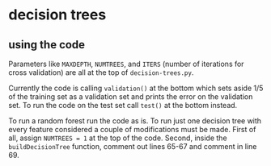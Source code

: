 # decision trees

## using the code

Parameters like `MAXDEPTH`, `NUMTREES`, and `ITERS` (number of iterations for cross validation) are all at the top of `decision-trees.py`.

Currently the code is calling `validation()` at the bottom which sets aside 1/5 of the training set as a validation set and prints the error on the validation set. To run the code on the test set call `test()` at the bottom instead.

To run a random forest run the code as is. To run just one decision tree with every feature considered a couple of modifications must be made. First of all, assign `NUMTREES = 1` at the top of the code. Second, inside the `buildDecisionTree` function, comment out lines 65-67 and comment in line 69.
